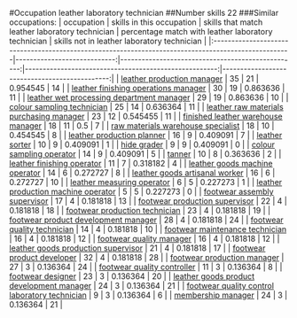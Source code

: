 #Occupation leather laboratory technician
##Number skills 22
###Similar occupations:
| occupation                                                                                          |   skills in this occupation |   skills that match leather laboratory technician |   percentage match with leather laboratory technician |   skills not in leather laboratory technician |
|:----------------------------------------------------------------------------------------------------|----------------------------:|--------------------------------------------------:|------------------------------------------------------:|----------------------------------------------:|
| [leather production manager](leather_production_manager.md)                                         |                          35 |                                                21 |                                              0.954545 |                                            14 |
| [leather finishing operations manager](leather_finishing_operations_manager.md)                     |                          30 |                                                19 |                                              0.863636 |                                            11 |
| [leather wet processing department manager](leather_wet_processing_department_manager.md)           |                          29 |                                                19 |                                              0.863636 |                                            10 |
| [colour sampling technician](colour_sampling_technician.md)                                         |                          25 |                                                14 |                                              0.636364 |                                            11 |
| [leather raw materials purchasing manager](leather_raw_materials_purchasing_manager.md)             |                          23 |                                                12 |                                              0.545455 |                                            11 |
| [finished leather warehouse manager](finished_leather_warehouse_manager.md)                         |                          18 |                                                11 |                                              0.5      |                                             7 |
| [raw materials warehouse specialist](raw_materials_warehouse_specialist.md)                         |                          18 |                                                10 |                                              0.454545 |                                             8 |
| [leather production planner](leather_production_planner.md)                                         |                          16 |                                                 9 |                                              0.409091 |                                             7 |
| [leather sorter](leather_sorter.md)                                                                 |                          10 |                                                 9 |                                              0.409091 |                                             1 |
| [hide grader](hide_grader.md)                                                                       |                           9 |                                                 9 |                                              0.409091 |                                             0 |
| [colour sampling operator](colour_sampling_operator.md)                                             |                          14 |                                                 9 |                                              0.409091 |                                             5 |
| [tanner](tanner.md)                                                                                 |                          10 |                                                 8 |                                              0.363636 |                                             2 |
| [leather finishing operator](leather_finishing_operator.md)                                         |                          11 |                                                 7 |                                              0.318182 |                                             4 |
| [leather goods machine operator](leather_goods_machine_operator.md)                                 |                          14 |                                                 6 |                                              0.272727 |                                             8 |
| [leather goods artisanal worker](leather_goods_artisanal_worker.md)                                 |                          16 |                                                 6 |                                              0.272727 |                                            10 |
| [leather measuring operator](leather_measuring_operator.md)                                         |                           6 |                                                 5 |                                              0.227273 |                                             1 |
| [leather production machine operator](leather_production_machine_operator.md)                       |                           5 |                                                 5 |                                              0.227273 |                                             0 |
| [footwear assembly supervisor](footwear_assembly_supervisor.md)                                     |                          17 |                                                 4 |                                              0.181818 |                                            13 |
| [footwear production supervisor](footwear_production_supervisor.md)                                 |                          22 |                                                 4 |                                              0.181818 |                                            18 |
| [footwear production technician](footwear_production_technician.md)                                 |                          23 |                                                 4 |                                              0.181818 |                                            19 |
| [footwear product development manager](footwear_product_development_manager.md)                     |                          28 |                                                 4 |                                              0.181818 |                                            24 |
| [footwear quality technician](footwear_quality_technician.md)                                       |                          14 |                                                 4 |                                              0.181818 |                                            10 |
| [footwear maintenance technician](footwear_maintenance_technician.md)                               |                          16 |                                                 4 |                                              0.181818 |                                            12 |
| [footwear quality manager](footwear_quality_manager.md)                                             |                          16 |                                                 4 |                                              0.181818 |                                            12 |
| [leather goods production supervisor](leather_goods_production_supervisor.md)                       |                          21 |                                                 4 |                                              0.181818 |                                            17 |
| [footwear product developer](footwear_product_developer.md)                                         |                          32 |                                                 4 |                                              0.181818 |                                            28 |
| [footwear production manager](footwear_production_manager.md)                                       |                          27 |                                                 3 |                                              0.136364 |                                            24 |
| [footwear quality controller](footwear_quality_controller.md)                                       |                          11 |                                                 3 |                                              0.136364 |                                             8 |
| [footwear designer](footwear_designer.md)                                                           |                          23 |                                                 3 |                                              0.136364 |                                            20 |
| [leather goods product development manager](leather_goods_product_development_manager.md)           |                          24 |                                                 3 |                                              0.136364 |                                            21 |
| [footwear quality control laboratory technician](footwear_quality_control_laboratory_technician.md) |                           9 |                                                 3 |                                              0.136364 |                                             6 |
| [membership manager](membership_manager.md)                                                         |                          24 |                                                 3 |                                              0.136364 |                                            21 |
